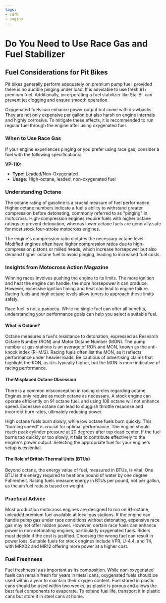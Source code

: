 ```yaml
---
tags:
- carb
- engine
---
```


# Do You Need to Use Race Gas and Fuel Stabilizer

## Fuel Considerations for Pit Bikes

Pit bikes generally perform adequately on premium pump fuel, provided there is no audible pinging under load. It is advisable to use fresh 91+ premium fuel. Additionally, incorporating a fuel stabilizer like Sta-Bil can prevent jet clogging and ensure smooth operation.

Oxygenated fuels can enhance power output but come with drawbacks. They are not only expensive per gallon but also harsh on engine internals and highly corrosive. To mitigate these effects, it is recommended to run regular fuel through the engine after using oxygenated fuel.

### When to Use Race Gas

If your engine experiences pinging or you prefer using race gas, consider a fuel with the following specifications:

**VP-110:**
- **Type:** Leaded/Non-Oxygenated
- **Usage:** High-octane, leaded, non-oxygenated fuel

### Understanding Octane

The octane rating of gasoline is a crucial measure of fuel performance. Higher octane numbers indicate a fuel's ability to withstand greater compression before detonating, commonly referred to as "pinging" in motocross. High-compression engines require fuels with higher octane ratings to prevent detonation, whereas lower octane fuels are generally safe for most stock four-stroke motocross engines.

The engine's compression ratio dictates the necessary octane level. Modified engines often have higher compression ratios due to high-compression pistons or milled heads, which increase horsepower but also demand higher octane fuel to avoid pinging, leading to increased fuel costs.

### Insights from Motocross Action Magazine

Winning races involves pushing the engine to its limits. The more ignition and heat the engine can handle, the more horsepower it can produce. However, excessive ignition timing and heat can lead to engine failure. Racing fuels and high octane levels allow tuners to approach these limits safely.

Race fuel is not a panacea. While no single fuel can offer all benefits, understanding your performance goals can help you select a suitable fuel.

#### What is Octane?

Octane measures a fuel's resistance to detonation, expressed as Research Octane Number (RON) and Motor Octane Number (MON). The pump number at gas stations is an average of RON and MON, known as the anti-knock index (R+M/2). Racing fuels often list the MON, as it reflects performance under heavier loads. Be cautious of advertising claims that highlight the RON, as it is typically higher, but the MON is more indicative of racing performance.

#### The Misplaced Octane Obsession

There is a common misconception in racing circles regarding octane. Engines only require as much octane as necessary. A stock engine can operate efficiently on 91 octane fuel, and using 108 octane will not enhance speed. Excessive octane can lead to sluggish throttle response and incorrect burn rates, ultimately reducing power.

High octane fuels burn slowly, while low octane fuels burn quickly. This "burning speed" is crucial for optimal performance. The engine should reach peak cylinder pressure at 20 degrees after top dead center. If the fuel burns too quickly or too slowly, it fails to contribute effectively to the engine's power output. Selecting the appropriate fuel for your engine's setup is essential.

#### The Role of British Thermal Units (BTUs)

Beyond octane, the energy value of fuel, measured in BTUs, is vital. One BTU is the energy required to heat one pound of water by one degree Fahrenheit. Racing fuels measure energy in BTUs per pound, not per gallon, as the air/fuel ratio is based on weight.

### Practical Advice

Most production motocross engines are designed to run on 91-octane, unleaded premium fuel available at local gas stations. If the engine can handle pump gas under race conditions without detonating, expensive race gas may not offer hidden power. However, certain race fuels can enhance power in non-detonating engines, particularly oxygenated fuels. Riders must decide if the cost is justified. Choosing the wrong fuel can result in power loss. Suitable fuels for stock engines include VPR, U-4.4, and T4, with MRX02 and MR12 offering more power at a higher cost.

### Fuel Freshness

Fuel freshness is as important as its composition. While non-oxygenated fuels can remain fresh for years in metal cans, oxygenated fuels should be used within a year to maintain their oxygen content. Fuel stored in plastic cans should be used within two weeks, as plastic is porous and allows the best fuel components to evaporate. To extend fuel life, transport it in plastic cans but store it in steel cans at home.
